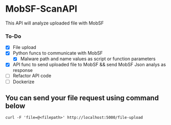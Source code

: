# MobSF-ScanAPI

This API will analyze uploaded file with MobSF

### To-Do

- [x] File upload
- [x] Python funcs to communicate with MobSF
  - [x] Malware path and name values as script or function parameters 
- [x] API func to send uploaded file to MobSF && send MobSF Json analys as response
- [ ] Refactor API code
- [ ] Dockerize

## You can send your file request using command below
```
curl -F 'file=@<filepath>' http://localhost:5000/file-upload 
```
